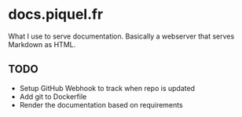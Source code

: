 # docs.piquel.fr

What I use to serve documentation. Basically a webserver that serves Markdown as HTML.

## TODO

- Setup GitHub Webhook to track when repo is updated
- Add git to Dockerfile
- Render the documentation based on requirements
